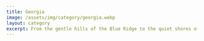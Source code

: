 ```yaml
---
title: Georgia
image: /assets/img/category/georgia.webp
layout: category
excerpt: From the gentle hills of the Blue Ridge to the quiet shores of Tybee Island, Georgia has a unique blend of nature, culture, and charm. Enjoy the relaxed pace of Savannah’s cobblestone squares, walk Atlanta's bustling streets, or take in the calm beauty of the Okefenokee Swamp.
---
```

